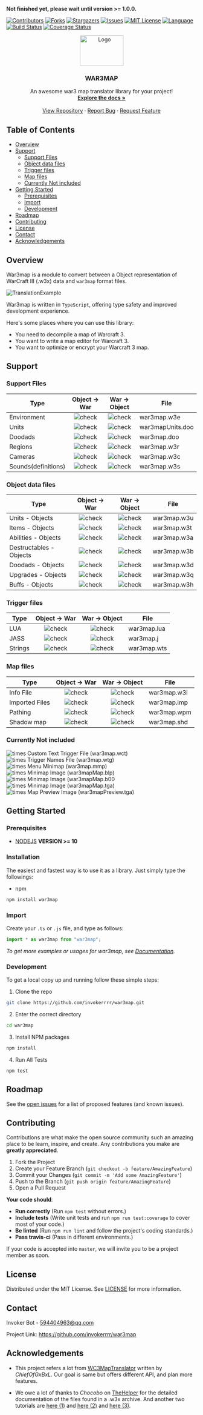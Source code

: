 **Not finished yet, please wait until version >= 1.0.0.**

[![Contributors][contributors-shield]][contributors-url]
[![Forks][forks-shield]][forks-url]
[![Stargazers][stars-shield]][stars-url]
[![Issues][issues-shield]][issues-url]
[![MIT License][license-shield]][license-url]
[![Language][language-shield]][language-url]
[![Build Status][build-status-shield]][build-status-url]
[![Coverage Status][coverage-status-shield]][coverage-status-url]
<br />
<p align="center">
  <a alt="WAR" href="https://github.com/invokerrrr/war3map">
    <img src="https://invokerrrr.github.io/war3map/img/logo.png" alt="Logo" width="115" height="80">
  </a>
  <h3 align="center">WAR3MAP</h3>
  <p align="center">
    An awesome war3 map translator library for your project!
    <br />
    <a href="https://invokerrrr.github.io/war3map"><strong>Explore the docs »</strong></a>
    <br />
    <br />
    <a href="https://github.com/invokerrrr/war3map">View Repository</a>
    ·
    <a href="https://github.com/invokerrrr/war3map/issues">Report Bug</a>
    ·
    <a href="https://github.com/invokerrrr/war3map/issues">Request Feature</a>
  </p>
</p>

## Table of Contents

* [Overview](#Overview)
* [Support](#Support)
    * [Support Files](#support-files)
    * [Object data files](#object-data-files)
    * [Trigger files](#trigger-files)
    * [Map files](#map-files)
    * [Currently Not included](#Currently-Not-included)
* [Getting Started](#getting-started)
    * [Prerequisites](#Prerequisites)
    * [Import](#Import)
    * [Development](#Development)
* [Roadmap](#Roadmap)
* [Contributing](#Contributing)
* [License](#License)
* [Contact](#Contact)
* [Acknowledgements](#Acknowledgements)

## Overview
War3map is a module to convert between a Object representation of WarCraft III (.w3x) data and `war3map` format files.

![TranslationExample](https://invokerrrr.github.io/war3map/img/example.png)

War3map is written in `TypeScript`, offering type safety and improved development experience.

Here's some places where you can use this library:
* You need to decompile a map of Warcraft 3. 
* You want to write a map editor for Warcraft 3.
* You want to optimize or encrypt your Warcraft 3 map.

## Support

### Support Files

| Type | Object → War | War → Object | File |
| --- | :-: | :-: | --- |
| Environment | ![check][ok] | ![check][ok] | war3map.w3e |
| Units  | ![check][error] | ![check][error] | war3mapUnits.doo |
| Doodads | ![check][ok] | ![check][ok] | war3map.doo |
| Regions | ![check][ok] | ![check][ok] | war3map.w3r |
| Cameras | ![check][ok]  | ![check][ok]  | war3map.w3c |
| Sounds(definitions)| ![check][error] | ![check][error] | war3map.w3s|

### Object data files

| Type  | Object → War | War → Object  | File |
| ---   |   :-----------:  |  :-:   |  ----  |
| Units - Objects | ![check][error] | ![check][error] | war3map.w3u     |
| Items - Objects | ![check][error] | ![check][error] | war3map.w3t     |
| Abilities - Objects | ![check][error] | ![check][error] | war3map.w3a     |
| Destructables - Objects | ![check][error] | ![check][error] | war3map.w3b     |
| Doodads - Objects   | ![check][error] | ![check][error] | war3map.w3d     |
| Upgrades - Objects  | ![check][error] | ![check][error] | war3map.w3q     |
| Buffs - Objects   | ![check][error] | ![check][error] | war3map.w3h     |

### Trigger files

|   Type | Object → War  | War → Object  | File |
|   ---  |   :-:   |   :-:   |   ---    |
| LUA    | ![check][error] | ![check][error] | war3map.lua  |
| JASS   | ![check][error] | ![check][error] | war3map.j    |
| Strings  | ![check][error] | ![check][error] | war3map.wts  |


### Map files

| Type | Object → War  | War → Object  | File   |
|   ---    |    :-: |   :-: |   --- |
| Info File    | ![check][error] | ![check][error] | war3map.w3i  |
| Imported Files  | ![check][error] | ![check][error] | war3map.imp  |
| Pathing      | ![check][error] | ![check][error] | war3map.wpm  |
| Shadow map    | ![check][error] | ![check][error] | war3map.shd |


### Currently Not included
 ![times][error] Custom Text Trigger File (war3map.wct)  
 ![times][error] Trigger Names File (war3map.wtg)  
 ![times][error] Menu Minimap (war3map.mmp)  
 ![times][error] Minimap Image (war3mapMap.blp)  
 ![times][error] Minimap Image (war3mapMap.b00  
 ![times][error] Minimap Image (war3mapMap.tga)  
 ![times][error] Map Preview Image (war3mapPreview.tga)


## Getting Started

### Prerequisites

* [NODEJS](https://nodejs.org/)
**VERSION >= 10** 

### Installation

The easiest and fastest way is to use it as a library. Just simply type the followings:
* npm
```sh
npm install war3map
```

### Import

Create your `.ts` or `.js` file, and type as follows:
```ts
import * as war3map from "war3map";
```

_To get more examples or usages for war3map, see [Documentation](https://invokerrrr.github.io/war3map)._

### Development

To get a local copy up and running follow these simple steps:

1. Clone the repo
```sh
git clone https://github.com/invokerrrr/war3map.git
```
2. Enter the correct directory
```sh
cd war3map
```
3. Install NPM packages
```sh
npm install
```
4. Run All Tests
```
npm test
```

## Roadmap

See the [open issues](https://github.com/invokerrrr/war3map/issues) for a list of proposed features (and known issues).

## Contributing

Contributions are what make the open source community such an amazing place to be learn, inspire, and create. Any contributions you make are **greatly appreciated**.

1. Fork the Project
2. Create your Feature Branch (`git checkout -b feature/AmazingFeature`)
3. Commit your Changes (`git commit -m 'Add some AmazingFeature'`)
4. Push to the Branch (`git push origin feature/AmazingFeature`)
5. Open a Pull Request

**Your code should**:
 * **Run correctly** (Run `npm test` without errors.)
 * **Include tests** (Write unit tests and run `npm run test:coverage` to cover most of your code.)
 * **Be linted** (Run `npm run lint` and follow the project's coding standards.)
 * **Pass travis-ci** (Pass in different environments.)

If your code is accepted into `master`, we will invite you to be a project member as soon.

## License

Distributed under the MIT License. See [LICENSE][license-url] for more information.

## Contact

Invoker Bot - <594404963@qq.com>

Project Link: <https://github.com/invokerrrr/war3map>

## Acknowledgements

* This project refers a lot from [WC3MapTranslator](https://github.com/ChiefOfGxBxL/WC3MapTranslator) written by *ChiefOfGxBxL*. Our goal is same but offers different API, and plan more features.

* We owe a lot of thanks to *Chocobo* on [TheHelper](http://www.thehelper.net/) for the detailed documentation of the files found in a .w3x archive. And another two tutorials are [here (1)](http://www.thehelper.net/threads/guide-explanation-of-w3m-and-w3x-files.35292/) and [here (2)](http://world-editor-tutorials.thehelper.net/cat_usersubmit.php?view=42787) and [here (3)](https://867380699.github.io/blog/2019/05/09/W3X_Files_Format).




[contributors-shield]: https://img.shields.io/github/contributors/invokerrrr/war3map.svg?style=flat-square
[contributors-url]: https://github.com/invokerrrr/war3map/graphs/contributors

[forks-shield]: https://img.shields.io/github/forks/invokerrrr/war3map.svg?style=flat-square
[forks-url]: https://github.com/invokerrrr/war3map/network/members

[stars-shield]: https://img.shields.io/github/stars/invokerrrr/war3map.svg?style=flat-square
[stars-url]: https://github.com/invokerrrr/war3map/stargazers

[issues-shield]: https://img.shields.io/github/issues/invokerrrr/war3map.svg?style=flat-square
[issues-url]: https://github.com/invokerrrr/war3map/issues

[license-shield]: https://img.shields.io/github/license/invokerrrr/war3map.svg?style=flat-square
[license-url]: https://github.com/invokerrrr/war3map/blob/master/LICENSE.md

[build-status-shield]: https://travis-ci.com/invokerrrr/war3map.svg?branch=master
[build-status-url]: https://travis-ci.com/invokerrrr/war3map

[language-shield]: https://img.shields.io/badge/language-typescript-orange.svg
[language-url]: https://www.typescriptlang.org

[coverage-status-shield]: https://coveralls.io/repos/github/invokerrrr/war3map/badge.svg?branch=master
[coverage-status-url]: https://coveralls.io/github/invokerrrr/war3map?branch=master

[ok]: https://invokerrrr.github.io/war3map/img/ok.png
[error]: https://invokerrrr.github.io/war3map/img/error.png